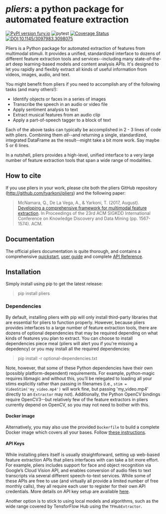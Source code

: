 # *pliers*: a python package for automated feature extraction

[![PyPI version fury.io](https://badge.fury.io/py/pliers.svg)](https://pypi.python.org/pypi/pliers/) ![pytest](https://github.com/PsychoinformaticsLab/pliers/actions/workflows/python-package.yml/badge.svg) [![Coverage Status](https://coveralls.io/repos/github/tyarkoni/pliers/badge.svg?branch=master)](https://coveralls.io/github/tyarkoni/pliers?branch=master) [![DOI:10.1145/3097983.3098075](https://zenodo.org/badge/DOI/10.1145/3097983.3098075.svg)](https://doi.org/10.1145/3097983.3098075)


Pliers is a Python package for automated extraction of features from multimodal stimuli. It provides a unified, standardized interface to dozens of different feature extraction tools and services--including many state-of-the-art deep learning-based models and content analysis APIs. It's designed to let you rapidly and flexibly extract all kinds of useful information from videos, images, audio, and text.

You might benefit from pliers if you need to accomplish any of the following tasks (and many others!):

* Identify objects or faces in a series of images
* Transcribe the speech in an audio or video file
* Apply sentiment analysis to text
* Extract musical features from an audio clip
* Apply a part-of-speech tagger to a block of text

Each of the above tasks can typically be accomplished in 2 - 3 lines of code with pliers. Combining them *all*--and returning a single, standardized, integrated DataFrame as the result--might take a bit more work. Say maybe 5 or 6 lines.

In a nutshell, pliers provides a high-level, unified interface to a very large number of feature extraction tools that span a wide range of modalities.

## How to cite
If you use pliers in your work, please cite both the pliers GitHub repository (http://github.com/tyarkoni/pliers) and the following paper:

> McNamara, Q., De La Vega, A., & Yarkoni, T. (2017, August). [Developing a comprehensive framework for multimodal feature extraction](https://dl.acm.org/citation.cfm?id=3098075). In Proceedings of the 23rd ACM SIGKDD International Conference on Knowledge Discovery and Data Mining (pp. 1567-1574). ACM.

## Documentation

The official pliers documentation is quite thorough, and contains a comprehensive [quickstart](http://psychoinformaticslab.github.io/pliers/quickstart.html), [user guide](http://psychoinformaticslab.github.io/pliers/) and complete [API Reference](http://psychoinformaticslab.github.io/pliers/reference.html).

## Installation

Simply install using pip to get the latest release:

> pip install pliers

### Dependencies
By default, installing pliers with pip will only install third-party libraries that are essential for pliers to function properly. However, because pliers provides interfaces to a large number of feature extraction tools, there are dozens of optional dependencies that may be required depending on what kinds of features you plan to extract. You can choose to install dependencies piece meal (pliers will alert you if you're missing a depedency) or you may install all the required dependencies: 

> pip install -r optional-dependencies.txt

Note, however, that some of these Python dependencies have their own (possibly platform-dependent) requirements. For example, python-magic requires libmagic and without this, you’ll be relegated to loading all your stims explicitly rather than passing in filenames (i.e., `stim = VideoStim('my_video.mp4')` will work fine, but passing 'my_video.mp4' directly to an `Extractor` may not). Additionally, the Python OpenCV bindings require OpenCV3--but relatively few of the feature extractors in pliers currently depend on OpenCV, so you may not need to bother with this. 

#### Docker image
Alternatively, you may also use the provided `Dockerfile` to build a complete Docker image which covers all your bases. Follow [these instructions](https://github.com/PsychoinformaticsLab/pliers/blob/master/docker/README.md).

#### API Keys
While installing pliers itself is usually straightforward, setting up web-based feature extraction APIs that pliers interfaces with can take a bit more effort. For example, pliers includes support for face and object recognition via Google’s Cloud Vision API, and enables conversion of audio files to text transcripts via several different speech-to-text services. While some of these APIs are free to use (and virtually all provide a limited number of free monthly calls), they all require each user to register for their own API credentials. More details on API key setup are available [here](http://tyarkoni.github.io/pliers/installation.html#api-keys).

Another option is to stick to using local models and algorithms, such as the wide range covered by TensforFlow Hub using the `TFHubExtractor`. 
